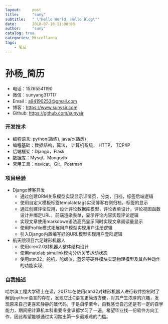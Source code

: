 ```yaml
---
layout:     post
title:      "suny"
subtitle:   " \"Hello World, Hello Blog\""
date:       2018-07-10 11:00:00
author:     "suny"
catalog: true
categories: Miscellanea
tags:
    - 笔记
---
```






# 孙杨_简历

- 电话：15765541190
- 微信：sunyang317117
- Email：a94190253@gmail.com
- 博客：<a href="https://www.sunysir.com">https://www.sunysir.com</a>
- Github: <a href="https://github.com/sunysir>">https://github.com/sunysir</a>

### 开发技术

- 编程语言: python(熟练),  java/c(熟悉)
- 编程基础：数据结构，算法， 计算机系统， HTTP， TCP/IP
- 后端框架：Django，Flask
- 数据库：Mysql，Mongodb
- 常用工具：navicat，Git，Postman

### 项目经验

- Django博客开发
  - 通过创建ORM关系模型实现显示详情页，分类，归档，标签后端逻辑
  - 使用自定义模板标签templatetags实现博客右侧归档，标签的显示
  - 通过创建评论应用，设计评论数据库模型，评论表单设计，评论视图函数设计并绑定URL，前端渲染表单，显示评论内容实现评论逻辑
  - 实现文章使用markdown语法高亮显示同时实现文章阅读量显示
  - 使用Profile模式拓展用户模型实现用户注册逻辑
  - 引入Django内置编写好的URL模型实现用户登陆逻辑
- 航天院项目六足球形机器人
  - 使用creo2.0对机器人整体结构设计
  - 使用matelab simulink模块分析关节运动状态
  - 使用stm32，舵机，陀螺仪，蓝牙等硬件模块实现物理模型及其各种动作的功能实现

### 自我描述

​	哈尔滨工程大学硕士在读，2017年在使用stm32对球形机器人进行软件控制时了解到python语言的存在，发现它比C语言更简洁方便，对其产生浓厚的兴趣，发现原来自己更喜欢静静的敲代码，于是自学至今，自我感觉自己还是有一定的自学能力，期间把计算机本科重要专业课都学习了一遍，希望毕业找一份软件方向工作，因此希望能够通过实习踏出第一步最艰难的门槛。


